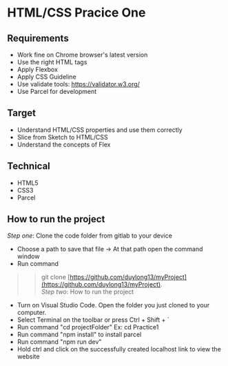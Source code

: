 # HTML/CSS Pracice One

## Requirements
* Work fine on Chrome browser's latest version
* Use the right HTML tags
* Apply Flexbox
* Apply CSS Guideline
* Use validate tools: https://validator.w3.org/
* Use Parcel for development

## Target 
* Understand HTML/CSS properties and use them correctly
* Slice from Sketch to HTML/CSS
* Understand the concepts of Flex

## Technical 
* HTML5
* CSS3
* Parcel

## How to run the project
*Step one*: Clone the code folder from gitlab to your device 
* Choose a path to save that file -> At that path open the command window
* Run command
>> git clone [https://github.com/duylong13/myProject](https://github.com/duylong13/myProject).  
*Step two*: How to run the project
* Turn on Visual Studio Code. Open the folder you just cloned to your computer.
* Select Terminal on the toolbar or press Ctrl + Shift + `
* Run command "cd projectFolder" Ex: cd Practice1
* Run command "npm install" to install parcel
* Run command "npm run dev"
* Hold ctrl and click on the successfully created localhost link to view the website